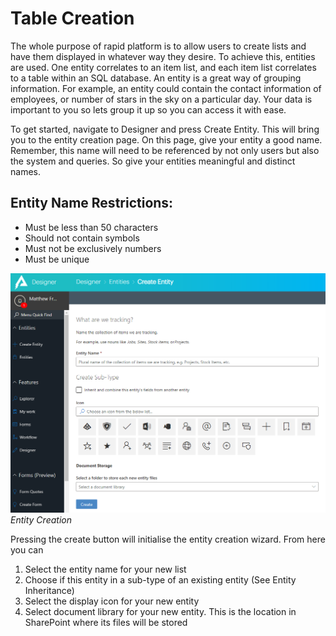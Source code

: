 # Table Creation

The whole purpose of rapid platform is to allow users to create lists and have them displayed in whatever way they desire. To achieve this, entities are used. One entity correlates to an item list, and each item list correlates to a table within an SQL database. An entity is a great way of grouping information. For example, an entity could contain the contact information of employees, or number of stars in the sky on a particular day. Your data is important to you so lets group it up so you can access it with ease.

To get started, navigate to Designer and press Create Entity. This will bring you to the entity creation page. On this page, give your entity a good name. Remember, this name will need to be referenced by not only users but also the system and queries. So give your entities meaningful and distinct names.

## Entity Name Restrictions:

- Must be less than 50 characters
- Should not contain symbols
- Must not be exclusively numbers
- Must be unique

![Creating Tables.png](./downloaded_image_1705286100854.png)*Entity Creation*

Pressing the create button will initialise the entity creation wizard. From here you can

1. Select the entity name for your new list
2. Choose if this entity in a sub-type of an existing entity (See Entity Inheritance)
3. Select the display icon for your new entity
4. Select document library for your new entity. This is the location in SharePoint where its files will be stored
